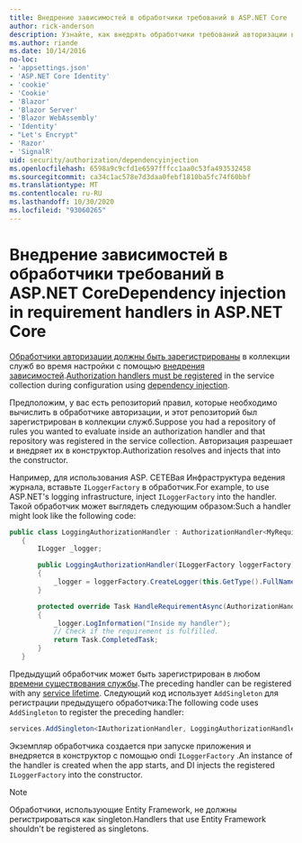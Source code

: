 ```yaml
---
title: Внедрение зависимостей в обработчики требований в ASP.NET Core
author: rick-anderson
description: Узнайте, как внедрять обработчики требований авторизации в приложение ASP.NET Core с помощью внедрения зависимостей.
ms.author: riande
ms.date: 10/14/2016
no-loc:
- 'appsettings.json'
- 'ASP.NET Core Identity'
- 'cookie'
- 'Cookie'
- 'Blazor'
- 'Blazor Server'
- 'Blazor WebAssembly'
- 'Identity'
- "Let's Encrypt"
- 'Razor'
- 'SignalR'
uid: security/authorization/dependencyinjection
ms.openlocfilehash: 6598a9c9cfd1e6597fffcc1aa0c53fa493532458
ms.sourcegitcommit: ca34c1ac578e7d3daa0febf1810ba5fc74f60bbf
ms.translationtype: MT
ms.contentlocale: ru-RU
ms.lasthandoff: 10/30/2020
ms.locfileid: "93060265"
---
```

# <a name="dependency-injection-in-requirement-handlers-in-aspnet-core"></a><span data-ttu-id="6338c-103">Внедрение зависимостей в обработчики требований в ASP.NET Core</span><span class="sxs-lookup"><span data-stu-id="6338c-103">Dependency injection in requirement handlers in ASP.NET Core</span></span>

<a name="security-authorization-di"></a>

<span data-ttu-id="6338c-104">[Обработчики авторизации должны быть зарегистрированы](xref:security/authorization/policies#handler-registration) в коллекции служб во время настройки с помощью [внедрения зависимостей](xref:fundamentals/dependency-injection).</span><span class="sxs-lookup"><span data-stu-id="6338c-104">[Authorization handlers must be registered](xref:security/authorization/policies#handler-registration) in the service collection during configuration using [dependency injection](xref:fundamentals/dependency-injection).</span></span>

<span data-ttu-id="6338c-105">Предположим, у вас есть репозиторий правил, которые необходимо вычислить в обработчике авторизации, и этот репозиторий был зарегистрирован в коллекции служб.</span><span class="sxs-lookup"><span data-stu-id="6338c-105">Suppose you had a repository of rules you wanted to evaluate inside an authorization handler and that repository was registered in the service collection.</span></span> <span data-ttu-id="6338c-106">Авторизация разрешает и внедряет их в конструктор.</span><span class="sxs-lookup"><span data-stu-id="6338c-106">Authorization resolves and injects that into the constructor.</span></span>

<span data-ttu-id="6338c-107">Например, для использования ASP. СЕТЕВая Инфраструктура ведения журнала, вставьте `ILoggerFactory` в обработчик.</span><span class="sxs-lookup"><span data-stu-id="6338c-107">For example, to use ASP.NET's logging infrastructure, inject `ILoggerFactory` into the handler.</span></span> <span data-ttu-id="6338c-108">Такой обработчик может выглядеть следующим образом:</span><span class="sxs-lookup"><span data-stu-id="6338c-108">Such a handler might look like the following code:</span></span>

```csharp
public class LoggingAuthorizationHandler : AuthorizationHandler<MyRequirement>
   {
       ILogger _logger;

       public LoggingAuthorizationHandler(ILoggerFactory loggerFactory)
       {
           _logger = loggerFactory.CreateLogger(this.GetType().FullName);
       }

       protected override Task HandleRequirementAsync(AuthorizationHandlerContext context, MyRequirement requirement)
       {
           _logger.LogInformation("Inside my handler");
           // Check if the requirement is fulfilled.
           return Task.CompletedTask;
       }
   }
   ```

<span data-ttu-id="6338c-109">Предыдущий обработчик может быть зарегистрирован в любом [времени существования службы](/dotnet/core/extensions/dependency-injection#service-lifetimes).</span><span class="sxs-lookup"><span data-stu-id="6338c-109">The preceding handler can be registered with any [service lifetime](/dotnet/core/extensions/dependency-injection#service-lifetimes).</span></span> <span data-ttu-id="6338c-110">Следующий код использует `AddSingleton` для регистрации предыдущего обработчика:</span><span class="sxs-lookup"><span data-stu-id="6338c-110">The following code uses `AddSingleton` to register the preceding handler:</span></span>

```csharp
services.AddSingleton<IAuthorizationHandler, LoggingAuthorizationHandler>();
```

<span data-ttu-id="6338c-111">Экземпляр обработчика создается при запуске приложения и внедряется в конструктор с помощью ondi `ILoggerFactory` .</span><span class="sxs-lookup"><span data-stu-id="6338c-111">An instance of the handler is created when the app starts, and DI injects the registered `ILoggerFactory` into the constructor.</span></span>

> [!NOTE]
> <span data-ttu-id="6338c-112">Обработчики, использующие Entity Framework, не должны регистрироваться как singleton.</span><span class="sxs-lookup"><span data-stu-id="6338c-112">Handlers that use Entity Framework shouldn't be registered as singletons.</span></span>
